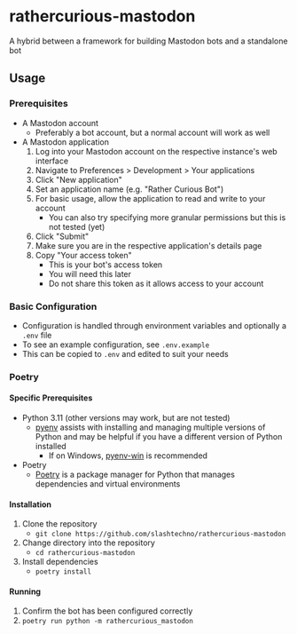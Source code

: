 # rathercurious-mastodon  
A hybrid between a framework for building Mastodon bots and a standalone bot  

## Usage  
### Prerequisites  
- A Mastodon account  
    - Preferably a bot account, but a normal account will work as well  
- A Mastodon application  
    1. Log into your Mastodon account on the respective instance's web interface  
    2. Navigate to Preferences > Development > Your applications  
    3. Click "New application"  
    4. Set an application name (e.g. "Rather Curious Bot")  
    5. For basic usage, allow the application to read and write to your account  
        - You can also try specifying more granular permissions but this is not tested (yet)  
    6. Click "Submit"  
    7. Make sure you are in the respective application's details page  
    8. Copy "Your access token"  
        - This is your bot's access token  
        - You will need this later  
        - Do not share this token as it allows access to your account  
### Basic Configuration  
- Configuration is handled through environment variables and optionally a `.env` file  
- To see an example configuration, see `.env.example`  
- This can be copied to `.env` and edited to suit your needs  
### Poetry  
#### Specific Prerequisites  
- Python 3.11 (other versions may work, but are not tested)  
    - [pyenv](https://github.com/pyenv/pyenv) assists with installing and managing multiple versions of Python and may be helpful if you have a different version of Python installed  
        - If on Windows, [pyenv-win](https://github.com/pyenv-win/pyenv-win) is recommended
- Poetry  
    - [Poetry](https://python-poetry.org/docs/#installation) is a package manager for Python that manages dependencies and virtual environments  
#### Installation
1. Clone the repository  
    - `git clone https://github.com/slashtechno/rathercurious-mastodon`  
2. Change directory into the repository  
    - `cd rathercurious-mastodon`  
3. Install dependencies  
    - `poetry install`  
#### Running  
1. Confirm the bot has been configured correctly  
2. `poetry run python -m rathercurious_mastodon`  